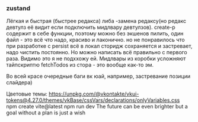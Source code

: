 ### zustand  
  
Лёгкая и быстрая (быстрее редакса) либа -замена редаксу(но редакс девтулз её видит если подключить мидлвару девтулзов). create-р содержит в себе функции, поэтому можно без экшенов пилить, один файл - это всё что надо, красиво и лаконично. но не понравилось что при разработке с persist всё в локал сторидж сохраняется и застревает, надо чистить постоянно. Но можно написать всё правильно с первого раза. Видимо это я не подххожу ей. Мидлвары из коробки усложняют тайпскриптю fetchTodos из стора - это вообще как-то эм.    

Во всей красе очередные баги вк юай, например, застревание позиции слайдера)
  
Цветовые темы: https://unpkg.com/@vkontakte/vkui-tokens@4.27.0/themes/vkBase/cssVars/declarations/onlyVariables.css  
npm create vite@latest
npm run dev 
The future can be even brighter but a goal without a plan is just a wish

